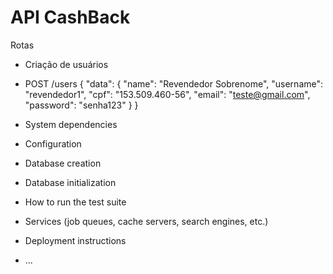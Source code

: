 # API CashBack

Rotas

- Criação de usuários

* POST /users
  {
	"data": {
		"name": "Revendedor Sobrenome",
		"username": "revendedor1",
		"cpf": "153.509.460-56",
		"email": "teste@gmail.com",
		"password": "senha123"
	}
  }

* System dependencies

* Configuration

* Database creation

* Database initialization

* How to run the test suite

* Services (job queues, cache servers, search engines, etc.)

* Deployment instructions

* ...
